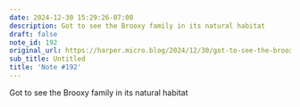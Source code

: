 ```yaml
---
date: 2024-12-30 15:29:26-07:00
description: Got to see the Brooxy family in its natural habitat
draft: false
note_id: 192
original_url: https://harper.micro.blog/2024/12/30/got-to-see-the-brooxy.html
sub_title: Untitled
title: 'Note #192'
---
```


Got to see the Brooxy family in its natural habitat